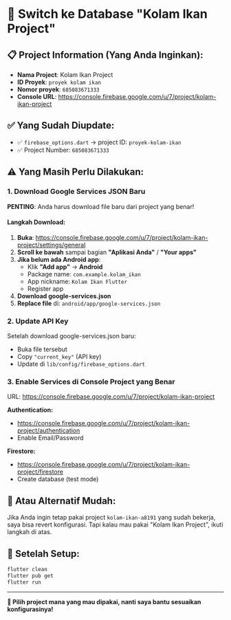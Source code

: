 # 🔄 Switch ke Database "Kolam Ikan Project"

## 📋 **Project Information (Yang Anda Inginkan):**
- **Nama Project**: Kolam Ikan Project
- **ID Proyek**: `proyek kolam ikan` 
- **Nomor proyek**: `685083671333`
- **Console URL**: https://console.firebase.google.com/u/7/project/kolam-ikan-project

## ✅ **Yang Sudah Diupdate:**
- ✅ `firebase_options.dart` → project ID: `proyek-kolam-ikan`
- ✅ Project Number: `685083671333`

## ⚠️ **Yang Masih Perlu Dilakukan:**

### 1. **Download Google Services JSON Baru**
**PENTING**: Anda harus download file baru dari project yang benar!

#### Langkah Download:
1. **Buka**: https://console.firebase.google.com/u/7/project/kolam-ikan-project/settings/general
2. **Scroll ke bawah** sampai bagian **"Aplikasi Anda"** / **"Your apps"**
3. **Jika belum ada Android app**:
   - Klik **"Add app"** → **Android** 
   - Package name: `com.example.kolam_ikan`
   - App nickname: `Kolam Ikan Flutter`
   - Register app
4. **Download google-services.json**
5. **Replace file** di: `android/app/google-services.json`

### 2. **Update API Key**
Setelah download google-services.json baru:
- Buka file tersebut
- Copy `"current_key"` (API key)
- Update di `lib/config/firebase_options.dart`

### 3. **Enable Services di Console Project yang Benar**
URL: https://console.firebase.google.com/u/7/project/kolam-ikan-project

**Authentication:**
- https://console.firebase.google.com/u/7/project/kolam-ikan-project/authentication
- Enable Email/Password

**Firestore:**
- https://console.firebase.google.com/u/7/project/kolam-ikan-project/firestore
- Create database (test mode)

## 🚨 **Atau Alternatif Mudah:**
Jika Anda ingin tetap pakai project `kolam-ikan-a8191` yang sudah bekerja, saya bisa revert konfigurasi. Tapi kalau mau pakai "Kolam Ikan Project", ikuti langkah di atas.

## 📱 **Setelah Setup:**
```bash
flutter clean
flutter pub get
flutter run
```

---
**🎯 Pilih project mana yang mau dipakai, nanti saya bantu sesuaikan konfigurasinya!**